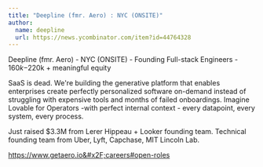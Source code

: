 ```yaml
---
title: "Deepline (fmr. Aero) : NYC (ONSITE)"
author:
  name: deepline
  url: https://news.ycombinator.com/item?id=44764328
---
```

Deepline (fmr. Aero) - NYC (ONSITE) - Founding Full-stack Engineers - $160k-$220k + meaningful equity

SaaS is dead. We&#x27;re building the generative platform that enables enterprises create perfectly personalized software on-demand instead of struggling with expensive tools and months of failed onboardings. Imagine Lovable for Operators -with perfect internal context - every datapoint, every system, every process.

Just raised $3.3M from Lerer Hippeau + Looker founding team. Technical founding team from Uber, Lyft, Capchase, MIT Lincoln Lab.

<a href="https:&#x2F;&#x2F;www.getaero.io&#x2F;careers#open-roles" rel="nofollow">https:&#x2F;&#x2F;www.getaero.io&#x2F;careers#open-roles</a>
<JobApplication />
